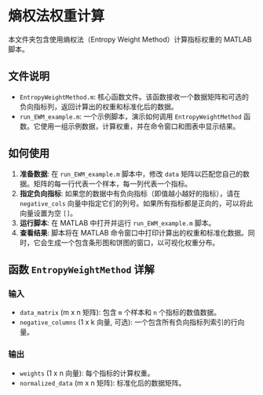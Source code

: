 # 熵权法权重计算

本文件夹包含使用熵权法（Entropy Weight Method）计算指标权重的 MATLAB 脚本。

## 文件说明

- `EntropyWeightMethod.m`: 核心函数文件。该函数接收一个数据矩阵和可选的负向指标列，返回计算出的权重和标准化后的数据。
- `run_EWM_example.m`: 一个示例脚本，演示如何调用 `EntropyWeightMethod` 函数。它使用一组示例数据，计算权重，并在命令窗口和图表中显示结果。

## 如何使用

1.  **准备数据**: 在 `run_EWM_example.m` 脚本中，修改 `data` 矩阵以匹配您自己的数据。矩阵的每一行代表一个样本，每一列代表一个指标。
2.  **指定负向指标**: 如果您的数据中有负向指标（即值越小越好的指标），请在 `negative_cols` 向量中指定它们的列号。如果所有指标都是正向的，可以将此向量设置为空 `[]`。
3.  **运行脚本**: 在 MATLAB 中打开并运行 `run_EWM_example.m` 脚本。
4.  **查看结果**: 脚本将在 MATLAB 命令窗口中打印计算出的权重和标准化数据。同时，它会生成一个包含条形图和饼图的窗口，以可视化权重分布。

## 函数 `EntropyWeightMethod` 详解

### 输入

- `data_matrix` (m x n 矩阵): 包含 `m` 个样本和 `n` 个指标的数值数据。
- `negative_columns` (1 x k 向量, 可选): 一个包含所有负向指标列索引的行向量。

### 输出

- `weights` (1 x n 向量): 每个指标的计算权重。
- `normalized_data` (m x n 矩阵): 标准化后的数据矩阵。
